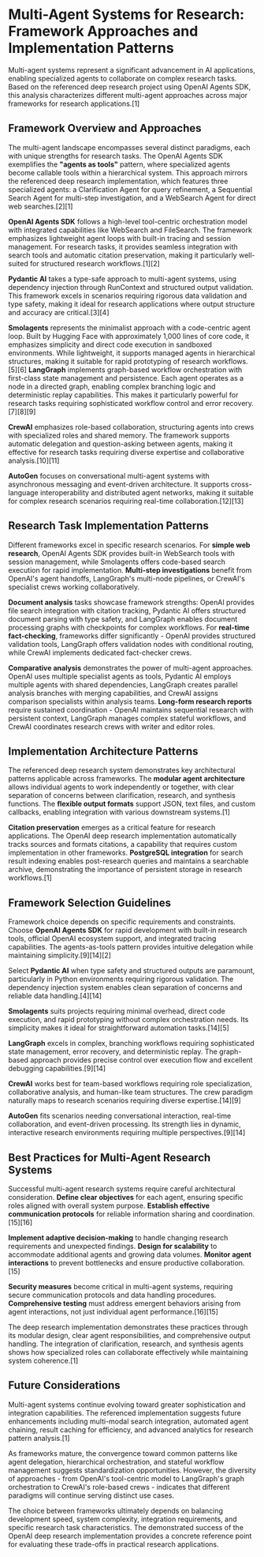 # Multi-Agent Systems for Research: Framework Approaches and Implementation Patterns

Multi-agent systems represent a significant advancement in AI applications, enabling specialized agents to collaborate on complex research tasks. Based on the referenced deep research project using OpenAI Agents SDK, this analysis characterizes different multi-agent approaches across major frameworks for research applications.[1]

## Framework Overview and Approaches

The multi-agent landscape encompasses several distinct paradigms, each with unique strengths for research tasks. The OpenAI Agents SDK exemplifies the **"agents as tools"** pattern, where specialized agents become callable tools within a hierarchical system. This approach mirrors the referenced deep research implementation, which features three specialized agents: a Clarification Agent for query refinement, a Sequential Search Agent for multi-step investigation, and a WebSearch Agent for direct web searches.[2][1]

**OpenAI Agents SDK** follows a high-level tool-centric orchestration model with integrated capabilities like WebSearch and FileSearch. The framework emphasizes lightweight agent loops with built-in tracing and session management. For research tasks, it provides seamless integration with search tools and automatic citation preservation, making it particularly well-suited for structured research workflows.[1][2]

**Pydantic AI** takes a type-safe approach to multi-agent systems, using dependency injection through RunContext and structured output validation. This framework excels in scenarios requiring rigorous data validation and type safety, making it ideal for research applications where output structure and accuracy are critical.[3][4]

**Smolagents** represents the minimalist approach with a code-centric agent loop. Built by Hugging Face with approximately 1,000 lines of core code, it emphasizes simplicity and direct code execution in sandboxed environments. While lightweight, it supports managed agents in hierarchical structures, making it suitable for rapid prototyping of research workflows.[5][6]
**LangGraph** implements graph-based workflow orchestration with first-class state management and persistence. Each agent operates as a node in a directed graph, enabling complex branching logic and deterministic replay capabilities. This makes it particularly powerful for research tasks requiring sophisticated workflow control and error recovery.[7][8][9]

**CrewAI** emphasizes role-based collaboration, structuring agents into crews with specialized roles and shared memory. The framework supports automatic delegation and question-asking between agents, making it effective for research tasks requiring diverse expertise and collaborative analysis.[10][11]

**AutoGen** focuses on conversational multi-agent systems with asynchronous messaging and event-driven architecture. It supports cross-language interoperability and distributed agent networks, making it suitable for complex research scenarios requiring real-time collaboration.[12][13]

## Research Task Implementation Patterns

Different frameworks excel in specific research scenarios. For **simple web research**, OpenAI Agents SDK provides built-in WebSearch tools with session management, while Smolagents offers code-based search execution for rapid implementation. **Multi-step investigations** benefit from OpenAI's agent handoffs, LangGraph's multi-node pipelines, or CrewAI's specialist crews working collaboratively.

**Document analysis** tasks showcase framework strengths: OpenAI provides file search integration with citation tracking, Pydantic AI offers structured document parsing with type safety, and LangGraph enables document processing graphs with checkpoints for complex workflows. For **real-time fact-checking**, frameworks differ significantly - OpenAI provides structured validation tools, LangGraph offers validation nodes with conditional routing, while CrewAI implements dedicated fact-checker crews.

**Comparative analysis** demonstrates the power of multi-agent approaches. OpenAI uses multiple specialist agents as tools, Pydantic AI employs multiple agents with shared dependencies, LangGraph creates parallel analysis branches with merging capabilities, and CrewAI assigns comparison specialists within analysis teams. **Long-form research reports** require sustained coordination - OpenAI maintains sequential research with persistent context, LangGraph manages complex stateful workflows, and CrewAI coordinates research crews with writer and editor roles.

## Implementation Architecture Patterns

The referenced deep research system demonstrates key architectural patterns applicable across frameworks. The **modular agent architecture** allows individual agents to work independently or together, with clear separation of concerns between clarification, research, and synthesis functions. The **flexible output formats** support JSON, text files, and custom callbacks, enabling integration with various downstream systems.[1]

**Citation preservation** emerges as a critical feature for research applications. The OpenAI deep research implementation automatically tracks sources and formats citations, a capability that requires custom implementation in other frameworks. **PostgreSQL integration** for search result indexing enables post-research queries and maintains a searchable archive, demonstrating the importance of persistent storage in research workflows.[1]

## Framework Selection Guidelines

Framework choice depends on specific requirements and constraints. Choose **OpenAI Agents SDK** for rapid development with built-in research tools, official OpenAI ecosystem support, and integrated tracing capabilities. The agents-as-tools pattern provides intuitive delegation while maintaining simplicity.[9][14][2]

Select **Pydantic AI** when type safety and structured outputs are paramount, particularly in Python environments requiring rigorous validation. The dependency injection system enables clean separation of concerns and reliable data handling.[4][14]

**Smolagents** suits projects requiring minimal overhead, direct code execution, and rapid prototyping without complex orchestration needs. Its simplicity makes it ideal for straightforward automation tasks.[14][5]

**LangGraph** excels in complex, branching workflows requiring sophisticated state management, error recovery, and deterministic replay. The graph-based approach provides precise control over execution flow and excellent debugging capabilities.[9][14]

**CrewAI** works best for team-based workflows requiring role specialization, collaborative analysis, and human-like team structures. The crew paradigm naturally maps to research scenarios requiring diverse expertise.[14][9]

**AutoGen** fits scenarios needing conversational interaction, real-time collaboration, and event-driven processing. Its strength lies in dynamic, interactive research environments requiring multiple perspectives.[9][14]

## Best Practices for Multi-Agent Research Systems

Successful multi-agent research systems require careful architectural consideration. **Define clear objectives** for each agent, ensuring specific roles aligned with overall system purpose. **Establish effective communication protocols** for reliable information sharing and coordination.[15][16]

**Implement adaptive decision-making** to handle changing research requirements and unexpected findings. **Design for scalability** to accommodate additional agents and growing data volumes. **Monitor agent interactions** to prevent bottlenecks and ensure productive collaboration.[15]

**Security measures** become critical in multi-agent systems, requiring secure communication protocols and data handling procedures. **Comprehensive testing** must address emergent behaviors arising from agent interactions, not just individual agent performance.[16][15]

The deep research implementation demonstrates these practices through its modular design, clear agent responsibilities, and comprehensive output handling. The integration of clarification, research, and synthesis agents shows how specialized roles can collaborate effectively while maintaining system coherence.[1]

## Future Considerations

Multi-agent systems continue evolving toward greater sophistication and integration capabilities. The referenced implementation suggests future enhancements including multi-modal search integration, automated agent chaining, result caching for efficiency, and advanced analytics for research pattern analysis.[1]

As frameworks mature, the convergence toward common patterns like agent delegation, hierarchical orchestration, and stateful workflow management suggests standardization opportunities. However, the diversity of approaches - from OpenAI's tool-centric model to LangGraph's graph orchestration to CrewAI's role-based crews - indicates that different paradigms will continue serving distinct use cases.

The choice between frameworks ultimately depends on balancing development speed, system complexity, integration requirements, and specific research task characteristics. The demonstrated success of the OpenAI deep research implementation provides a concrete reference point for evaluating these trade-offs in practical research applications.
